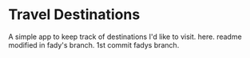 # Travel Destinations

A simple app to keep track of destinations I'd like to visit. here. 
readme modified in fady's branch. 1st commit fadys branch.
